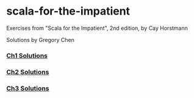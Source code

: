 # scala-for-the-impatient
Exercises from "Scala for the Impatient", 2nd edition, by Cay Horstmann

Solutions by Gregory Chen

### [Ch1 Solutions](ch1_solutions.md)
### [Ch2 Solutions](ch2_solutions.md)
### [Ch3 Solutions](ch3_solutions.md)


